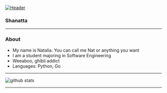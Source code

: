 [![Header](https://raw.githubusercontent.com/Shanatta/Shanatta/master/profile.gif)](https://www.google.com/url?sa=i&url=https%3A%2F%2Fid.pinterest.com%2Fpin%2F820007044648330737%2F&psig=AOvVaw3IEBHNzZCSFm2xeLT7SOJA&ust=1680840635437000&source=images&cd=vfe&ved=0CA8QjRxqFwoTCIil9rixlP4CFQAAAAAdAAAAABAg)





### Shanatta 
---------------------------------------------------------------------------------------------------------------------------------------------------------------------------------
### About

- My name is Natalia. You can call me Nat or anything you want
- I am a student majoring in Software Engineering
- Weeaboo, ghibli addict
- Languages: Python, Go

---------------------------------------------------------------------------------------------------------------------------------------------------------------------------------

![github stats](https://github-readme-stats.vercel.app/api?username=Shanatta&show_icons=true)

---------------------------------------------------------------------------------------------------------------------------------------------------------------------------------
